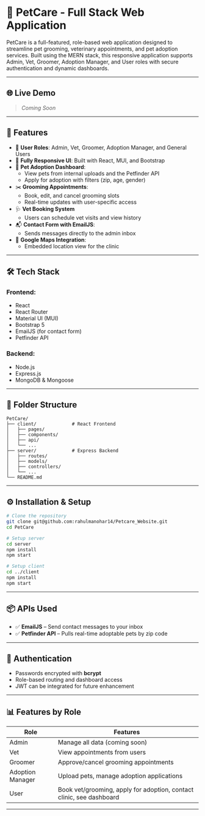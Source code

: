 # 🐾 PetCare - Full Stack Web Application

PetCare is a full-featured, role-based web application designed to streamline pet grooming, veterinary appointments, and pet adoption services. Built using the MERN stack, this responsive application supports Admin, Vet, Groomer, Adoption Manager, and User roles with secure authentication and dynamic dashboards.

---

## 🌐 Live Demo
> _Coming Soon_

---

## 🚀 Features

- 🔐 **User Roles**: Admin, Vet, Groomer, Adoption Manager, and General Users
- 📱 **Fully Responsive UI**: Built with React, MUI, and Bootstrap
- 🐶 **Pet Adoption Dashboard**:
  - View pets from internal uploads and the Petfinder API
  - Apply for adoption with filters (zip, age, gender)
- ✂️ **Grooming Appointments**:
  - Book, edit, and cancel grooming slots
  - Real-time updates with user-specific access
- 🩺 **Vet Booking System**
  - Users can schedule vet visits and view history
- 📬 **Contact Form with EmailJS**:
  - Sends messages directly to the admin inbox
- 📍 **Google Maps Integration**:
  - Embedded location view for the clinic

---

## 🛠️ Tech Stack

### Frontend:
- React
- React Router
- Material UI (MUI)
- Bootstrap 5
- EmailJS (for contact form)
- Petfinder API

### Backend:
- Node.js
- Express.js
- MongoDB & Mongoose

---

## 📁 Folder Structure

```
PetCare/
├── client/             # React Frontend
│   ├── pages/
│   ├── components/
│   ├── api/
│   └── ...
├── server/             # Express Backend
│   ├── routes/
│   ├── models/
│   ├── controllers/
│   └── ...
└── README.md
```

---

## ⚙️ Installation & Setup

```bash
# Clone the repository
git clone git@github.com:rahulmanohar14/Petcare_Website.git
cd PetCare

# Setup server
cd server
npm install
npm start

# Setup client
cd ../client
npm install
npm start
```

---

## 📦 APIs Used

- ✅ **EmailJS** – Send contact messages to your inbox
- ✅ **Petfinder API** – Pulls real-time adoptable pets by zip code

---

## 🔐 Authentication

- Passwords encrypted with **bcrypt**
- Role-based routing and dashboard access
- JWT can be integrated for future enhancement

---

## 📊 Features by Role

| Role             | Features                                                               |
|------------------|------------------------------------------------------------------------|
| Admin            | Manage all data (coming soon)                                          |
| Vet              | View appointments from users                                           |
| Groomer          | Approve/cancel grooming appointments                                   |
| Adoption Manager | Upload pets, manage adoption applications                              |
| User             | Book vet/grooming, apply for adoption, contact clinic, see dashboard  |

---